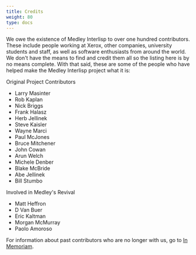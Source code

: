 ```yaml
---
title: Credits
weight: 80
type: docs
---
```

         
         

We owe the existence of Medley Interlisp to over one hundred contributors. These include people working at Xerox, other companies, university students and staff, as well as software enthusiasts from around the world. We don't have the means to find and credit them all so the listing here is by no means complete. With that said, these are some of the people who have helped make the Medley Interlisp project what it is:

Original Project Contributors

* Larry Masinter
* Rob Kaplan
* Nick Briggs
* Frank Halasz
* Herb Jellinek
* Steve Kaisler
* Wayne Marci
* Paul McJones
* Bruce Mitchener
* John Cowan
* Arun Welch
* Michele Denber
* Blake McBride
* Abe Jellinek
* Bill Stumbo


Involved in Medley's Revival

* Matt Heffron
* D Van Buer
* Eric Kaltman
* Morgan McMurray
* Paolo Amoroso

For information about past contributors who are no longer with us, go to [In Memoriam](/medley/history/in-memoriam).
